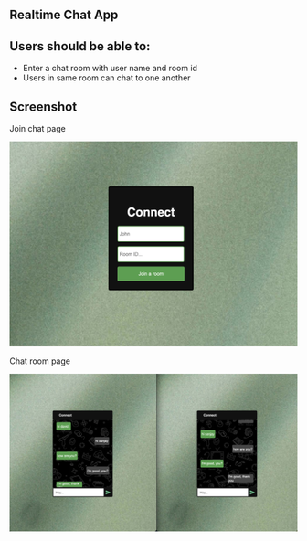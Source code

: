## Realtime Chat App

## Users should be able to:

- Enter a chat room with user name and room id
- Users in same room can chat to one another

## Screenshot

Join chat page

![](./public/Screenshot1.png)

Chat room page

![](./public/Screenshot2.png)
